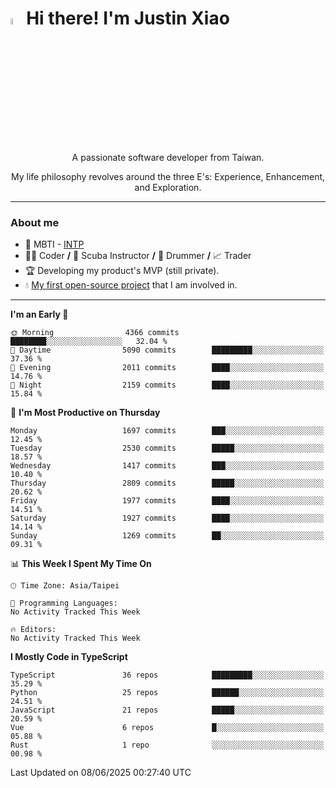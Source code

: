 # <img src="https://media.giphy.com/media/hvRJCLFzcasrR4ia7z/giphy.gif" width="5%">Hi there! I'm Justin Xiao
<p align="center">A passionate software developer from Taiwan.  </p>
<p align="center">My life philosophy revolves around the three E's: Experience, Enhancement, and Exploration.</p>

---
### About me
- 👀 MBTI - [INTP](https://www.16personalities.com/intp-personality)
- 👨‍💻 Coder **/** 🤿 Scuba Instructor **/** 🥁 Drummer **/** 📈 Trader
- 🏆 Developing my product's MVP (still private).
- 💧 [My first open-source project](https://github.com/Game-as-a-Service/Game-Lobby-Web) that I am involved in.

---
<!--START_SECTION:waka-->
**I'm an Early 🐤** 

```text
🌞 Morning                4366 commits        ████████░░░░░░░░░░░░░░░░░   32.04 % 
🌆 Daytime                5090 commits        █████████░░░░░░░░░░░░░░░░   37.36 % 
🌃 Evening                2011 commits        ████░░░░░░░░░░░░░░░░░░░░░   14.76 % 
🌙 Night                  2159 commits        ████░░░░░░░░░░░░░░░░░░░░░   15.84 % 
```
📅 **I'm Most Productive on Thursday** 

```text
Monday                   1697 commits        ███░░░░░░░░░░░░░░░░░░░░░░   12.45 % 
Tuesday                  2530 commits        █████░░░░░░░░░░░░░░░░░░░░   18.57 % 
Wednesday                1417 commits        ███░░░░░░░░░░░░░░░░░░░░░░   10.40 % 
Thursday                 2809 commits        █████░░░░░░░░░░░░░░░░░░░░   20.62 % 
Friday                   1977 commits        ████░░░░░░░░░░░░░░░░░░░░░   14.51 % 
Saturday                 1927 commits        ████░░░░░░░░░░░░░░░░░░░░░   14.14 % 
Sunday                   1269 commits        ██░░░░░░░░░░░░░░░░░░░░░░░   09.31 % 
```


📊 **This Week I Spent My Time On** 

```text
🕑︎ Time Zone: Asia/Taipei

💬 Programming Languages: 
No Activity Tracked This Week

🔥 Editors: 
No Activity Tracked This Week
```

**I Mostly Code in TypeScript** 

```text
TypeScript               36 repos            █████████░░░░░░░░░░░░░░░░   35.29 % 
Python                   25 repos            ██████░░░░░░░░░░░░░░░░░░░   24.51 % 
JavaScript               21 repos            █████░░░░░░░░░░░░░░░░░░░░   20.59 % 
Vue                      6 repos             █░░░░░░░░░░░░░░░░░░░░░░░░   05.88 % 
Rust                     1 repo              ░░░░░░░░░░░░░░░░░░░░░░░░░   00.98 % 
```




 Last Updated on 08/06/2025 00:27:40 UTC
<!--END_SECTION:waka-->
